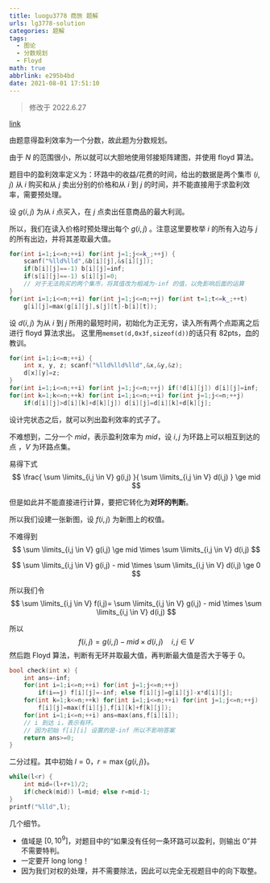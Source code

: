 ```yaml
---
title: luogu3778 商旅 题解
urls: lg3778-solution
categories: 题解
tags:
  - 图论
  - 分数规划
  - Floyd
math: true
abbrlink: e295b4bd
date: 2021-08-01 17:51:10
---
```


>修改于 2022.6.27

[link](https://www.luogu.com.cn/problem/P3778)

由题意得盈利效率为一个分数，故此题为分数规划。

由于 $N$ 的范围很小，所以就可以大胆地使用邻接矩阵建图，并使用 floyd 算法。

题目中的盈利效率定义为：环路中的收益/花费的时间，给出的数据是两个集市 $(i,j)$ 从 $i$ 购买和从 $j$ 卖出分别的价格和从 $i$ 到 $j$ 的时间，并不能直接用于求盈利效率，需要预处理。

<!--more-->

设 $g(i,j)$ 为从 $i$ 点买入，在 $j$ 点卖出任意商品的最大利润。

所以，我们在读入价格时预处理出每个 $g(i,j)$ 。注意这里要枚举 $i$ 的所有入边与 $j$ 的所有出边，并将其差取最大值。

```cpp 
for(int i=1;i<=n;++i) for(int j=1;j<=k_;++j) {
    scanf("%lld%lld",&b[i][j],&s[i][j]);
    if(b[i][j]==-1) b[i][j]=inf;
    if(s[i][j]==-1) s[i][j]=0;
    // 对于无法购买的两个集市，将其值改为相减为-inf 的值，以免影响后面的运算
}
for(int i=1;i<=n;++i) for(int j=1;j<=n;++j) for(int t=1;t<=k_;++t)
    g[i][j]=max(g[i][j],s[j][t]-b[i][t]);
```



设 $d(i,j)$ 为从 $i$ 到 $j$ 所用的最短时间，初始化为正无穷，读入所有两个点距离之后进行 floyd 算法求出。 这里用`memset(d,0x3f,sizeof(d))`的话只有 82pts，血的教训。

```cpp 
for(int i=1;i<=m;++i) {
    int x, y, z; scanf("%lld%lld%lld",&x,&y,&z);
    d[x][y]=z;
}
for(int i=1;i<=n;++i) for(int j=1;j<=n;++j) if(!d[i][j]) d[i][j]=inf;
for(int k=1;k<=n;++k) for(int i=1;i<=n;++i) for(int j=1;j<=n;++j)
    if(d[i][j]>d[i][k]+d[k][j]) d[i][j]=d[i][k]+d[k][j];
```

设计完状态之后，就可以列出盈利效率的式子了。

不难想到，二分一个 $mid$，表示盈利效率为 $mid$，设 $i,j$ 为环路上可以相互到达的点 ，$V$ 为环路点集。

易得下式
$$
\frac{ \sum \limits_{i,j \in V} g(i,j) }{ \sum \limits_{i,j \in V} d(i,j) } \ge mid
$$

但是如此并不能直接进行计算，要把它转化为**对环的判断**。

所以我们设建一张新图，设 $f(i,j)$ 为新图上的权值。

不难得到
$$
\sum \limits_{i,j \in V} g(i,j) \ge mid \times \sum \limits_{i,j \in V} d(i,j)
$$

$$
\sum \limits_{i,j \in V} g(i,j) - mid \times \sum \limits_{i,j \in V} d(i,j) \ge 0
$$

所以我们令 
$$
\sum \limits_{i,j \in V} f(i,j)= \sum \limits_{i,j \in V} g(i,j) - mid \times \sum \limits_{i,j \in V} d(i,j)
$$


所以
$$
f(i,j)=g(i,j)-mid \times d(i,j) \quad i,j \in V
$$
然后跑 Floyd 算法，判断有无环并取最大值，再判断最大值是否大于等于 0。

```cpp 
bool check(int x) {
    int ans=-inf;
    for(int i=1;i<=n;++i) for(int j=1;j<=n;++j)
        if(i==j) f[i][j]=-inf; else f[i][j]=g[i][j]-x*d[i][j];
    for(int k=1;k<=n;++k) for(int i=1;i<=n;++i) for(int j=1;j<=n;++j)
        f[i][j]=max(f[i][j],f[i][k]+f[k][j]);
    for(int i=1;i<=n;++i) ans=max(ans,f[i][i]);
    // i 到达 i，表示有环。
    // 因为初始 f[i][i] 设置的是-inf 所以不影响答案
    return ans>=0;
}
```

二分过程。其中初始 $l=0$，$r=\max{\{ g(i,j) \}}$。

```cpp 
while(l<r) {
	int mid=(l+r+1)/2;
	if(check(mid)) l=mid; else r=mid-1;
}
printf("%lld",l);
```

几个细节。

- 值域是 $[0,10^9]$，对题目中的“如果没有任何一条环路可以盈利，则输出 0”并不需要特判。
- 一定要开 long long！
- 因为我们对权的处理，并不需要除法，因此可以完全无视题目中的向下取整。
